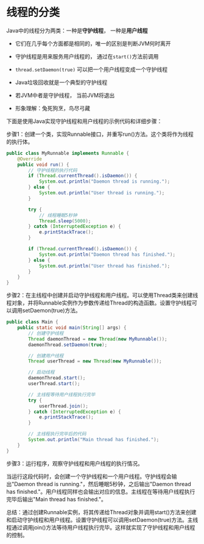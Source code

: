 # 线程的分类

Java中的线程分为两类：一种是**守护线程**， 一种是**用户线程**

- 它们在几乎每个方面都是相同的，唯一的区别是判断JVM何时离开

- 守护线程是用来服务用户线程的， 通过在`start()`方法前调用

- `thread.setDaemon(true)` 可以把一个用户线程变成一个守护线程

- Java垃圾回收就是一个典型的守护线程

- 若JVM中者是守护线程， 当前JVM将退出

- 形象理解：兔死狗烹，鸟尽弓藏

下面是使用Java实现守护线程和用户线程的示例代码和详细步骤：

步骤1：创建一个类，实现Runnable接口，并重写run()方法。这个类将作为线程的执行体。

```java
public class MyRunnable implements Runnable {
    @Override
    public void run() {
        // 守护线程的执行代码
        if (Thread.currentThread().isDaemon()) {
            System.out.println("Daemon thread is running.");
        } else {
            System.out.println("User thread is running.");
        }

        try {
            // 线程睡眠5秒钟
            Thread.sleep(5000);
        } catch (InterruptedException e) {
            e.printStackTrace();
        }

        if (Thread.currentThread().isDaemon()) {
            System.out.println("Daemon thread has finished.");
        } else {
            System.out.println("User thread has finished.");
        }
    }
}
```

步骤2：在主线程中创建并启动守护线程和用户线程。可以使用Thread类来创建线程对象，并将Runnable实例作为参数传递给Thread的构造函数。设置守护线程可以调用setDaemon(true)方法。

```java
public class Main {
    public static void main(String[] args) {
        // 创建守护线程
        Thread daemonThread = new Thread(new MyRunnable());
        daemonThread.setDaemon(true);

        // 创建用户线程
        Thread userThread = new Thread(new MyRunnable());

        // 启动线程
        daemonThread.start();
        userThread.start();

        // 主线程等待用户线程执行完毕
        try {
            userThread.join();
        } catch (InterruptedException e) {
            e.printStackTrace();
        }

        // 主线程执行完毕后的代码
        System.out.println("Main thread has finished.");
    }
}
```

步骤3：运行程序，观察守护线程和用户线程的执行情况。

当运行这段代码时，会创建一个守护线程和一个用户线程。守护线程会输出"Daemon thread is running."，然后睡眠5秒钟，之后输出"Daemon thread has finished."。用户线程同样也会输出对应的信息。主线程在等待用户线程执行完毕后输出"Main thread has finished."。

总结：通过创建Runnable实例，将其传递给Thread对象并调用start()方法来创建和启动守护线程和用户线程。设置守护线程可以调用setDaemon(true)方法。主线程通过调用join()方法等待用户线程执行完毕。这样就实现了守护线程和用户线程的控制。
